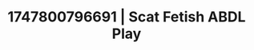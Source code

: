 ---
categories:
- ASMR tingles
- Nude shadows
- Gangbang fantasy
- Breath play
- After dark play
image: /assets/images/1747800796691.jpg
layout: post
seo:
  description: Featured content with premium Scat Fetish, ABDL Play. HD images available.
  keywords: Scat Fetish, ABDL Play
  og_image: /assets/images/1747800796691.jpg
  schema_type: VisualArtwork
tags:
- ABDL Play
- Scat Fetish
- '#1747800796691'
title: 1747800796691 | Scat Fetish ABDL Play
---